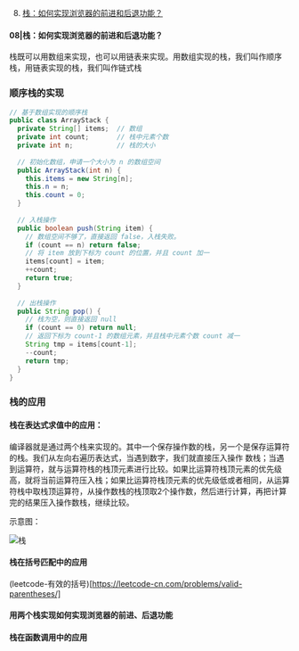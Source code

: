 
08. [栈：如何实现浏览器的前进和后退功能？](#栈：如何实现浏览器的前进和后退功能？)


#### <a name="08|栈：如何实现浏览器的前进和后退功能？"></a>08|栈：如何实现浏览器的前进和后退功能？


栈既可以用数组来实现，也可以用链表来实现。用数组实现的栈，我们叫作顺序栈，用链表实现的栈，我们叫作链式栈

### 顺序栈的实现

```java
// 基于数组实现的顺序栈
public class ArrayStack {
  private String[] items;  // 数组
  private int count;       // 栈中元素个数
  private int n;           // 栈的大小
 
  // 初始化数组，申请一个大小为 n 的数组空间
  public ArrayStack(int n) {
    this.items = new String[n];
    this.n = n;
    this.count = 0;
  }
 
  // 入栈操作
  public boolean push(String item) {
    // 数组空间不够了，直接返回 false，入栈失败。
    if (count == n) return false;
    // 将 item 放到下标为 count 的位置，并且 count 加一
    items[count] = item;
    ++count;
    return true;
  }
  
  // 出栈操作
  public String pop() {
    // 栈为空，则直接返回 null
    if (count == 0) return null;
    // 返回下标为 count-1 的数组元素，并且栈中元素个数 count 减一
    String tmp = items[count-1];
    --count;
    return tmp;
  }
}
```

### 栈的应用

#### 栈在表达式求值中的应用：

编译器就是通过两个栈来实现的。其中一个保存操作数的栈，另一个是保存运算符的栈。我们从左向右遍历表达式，当遇到数字，我们就直接压入操作
数栈；当遇到运算符，就与运算符栈的栈顶元素进行比较。如果比运算符栈顶元素的优先级高，就将当前运算符压入栈；如果比运算符栈顶元素的优先级低或者相同，从运算符栈中取栈顶运算符，从操作数栈的栈顶取2个操作数，然后进行计算，再把计算完的结果压入操作数栈，继续比较。

示意图：

![栈](https://github.com/fltenwall/-image/blob/master/%E6%A0%88-%E6%B5%8F%E8%A7%88%E5%99%A8.jpeg)

#### 栈在括号匹配中的应用

(leetcode-有效的括号)[https://leetcode-cn.com/problems/valid-parentheses/]

#### 用两个栈实现如何实现浏览器的前进、后退功能

#### 栈在函数调用中的应用